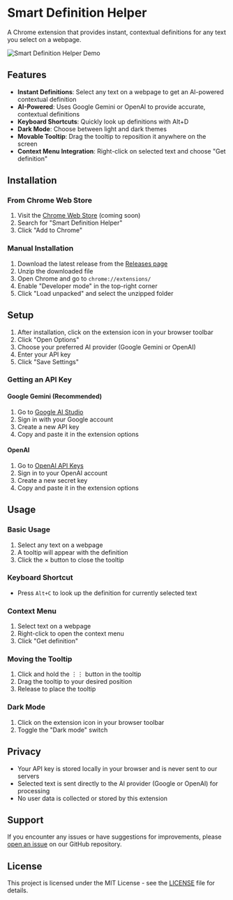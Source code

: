 # Smart Definition Helper

A Chrome extension that provides instant, contextual definitions for any text you select on a webpage.

![Smart Definition Helper Demo](/placeholder.svg?height=400&width=800)

## Features

- **Instant Definitions**: Select any text on a webpage to get an AI-powered contextual definition
- **AI-Powered**: Uses Google Gemini or OpenAI to provide accurate, contextual definitions
- **Keyboard Shortcuts**: Quickly look up definitions with Alt+D
- **Dark Mode**: Choose between light and dark themes
- **Movable Tooltip**: Drag the tooltip to reposition it anywhere on the screen
- **Context Menu Integration**: Right-click on selected text and choose "Get definition"

## Installation

### From Chrome Web Store

1. Visit the [Chrome Web Store](https://chrome.google.com/webstore) (coming soon)
2. Search for "Smart Definition Helper"
3. Click "Add to Chrome"

### Manual Installation

1. Download the latest release from the [Releases page](https://github.com/yourusername/smart-definition-helper/releases)
2. Unzip the downloaded file
3. Open Chrome and go to `chrome://extensions/`
4. Enable "Developer mode" in the top-right corner
5. Click "Load unpacked" and select the unzipped folder

## Setup

1. After installation, click on the extension icon in your browser toolbar
2. Click "Open Options"
3. Choose your preferred AI provider (Google Gemini or OpenAI)
4. Enter your API key
5. Click "Save Settings"

### Getting an API Key

#### Google Gemini (Recommended)
1. Go to [Google AI Studio](https://makersuite.google.com/app/apikey)
2. Sign in with your Google account
3. Create a new API key
4. Copy and paste it in the extension options

#### OpenAI
1. Go to [OpenAI API Keys](https://platform.openai.com/api-keys)
2. Sign in to your OpenAI account
3. Create a new secret key
4. Copy and paste it in the extension options

## Usage

### Basic Usage
1. Select any text on a webpage
2. A tooltip will appear with the definition
3. Click the × button to close the tooltip

### Keyboard Shortcut
- Press `Alt+C` to look up the definition for currently selected text

### Context Menu
1. Select text on a webpage
2. Right-click to open the context menu
3. Click "Get definition"

### Moving the Tooltip
1. Click and hold the ⋮⋮ button in the tooltip
2. Drag the tooltip to your desired position
3. Release to place the tooltip

### Dark Mode
1. Click on the extension icon in your browser toolbar
2. Toggle the "Dark mode" switch

## Privacy

- Your API key is stored locally in your browser and is never sent to our servers
- Selected text is sent directly to the AI provider (Google or OpenAI) for processing
- No user data is collected or stored by this extension

## Support

If you encounter any issues or have suggestions for improvements, please [open an issue](https://github.com/yourusername/smart-definition-helper/issues) on our GitHub repository.

## License

This project is licensed under the MIT License - see the [LICENSE](LICENSE) file for details.

